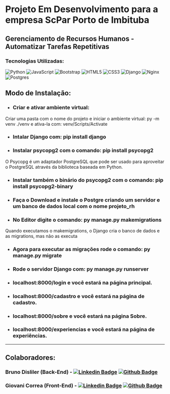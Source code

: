 # Projeto Em Desenvolvimento para a empresa ScPar Porto de Imbituba
## Gerenciamento de Recursos Humanos - Automatizar Tarefas Repetitivas
### Tecnologias Utilizadas: 
![Python](https://img.shields.io/badge/python-%2314354C.svg?style=for-the-badge&logo=python&logoColor=white) ![JavaScript](https://img.shields.io/badge/javascript-%23323330.svg?style=for-the-badge&logo=javascript&logoColor=%23F7DF1E) ![Bootstrap](https://img.shields.io/badge/Bootstrap-563D7C?style=for-the-badge&logo=bootstrap&logoColor=white) ![HTML5](https://img.shields.io/badge/html5-%23E34F26.svg?style=for-the-badge&logo=html5&logoColor=white) ![CSS3](https://img.shields.io/badge/css3-%231572B6.svg?style=for-the-badge&logo=css3&logoColor=white)	![Django](https://img.shields.io/badge/django-%23092E20.svg?style=for-the-badge&logo=django&logoColor=white) ![Nginx](https://img.shields.io/badge/nginx-%23009639.svg?style=for-the-badge&logo=nginx&logoColor=white) ![Postgres](https://img.shields.io/badge/postgres-%23316192.svg?style=for-the-badge&logo=postgresql&logoColor=white)

## Modo de Instalação:
- ### Criar e ativar ambiente virtual: 
Criar uma pasta com o nome do projeto e iniciar o ambiente virtual: py -m venv ./venv e ativa-la com: venv/Scripts/Activate
- ### Intalar Django com: pip install django
- ### Instalar psycopg2 com o comando: pip install psycopg2 
O Psycopg é um adaptador PostgreSQL que pode ser usado para aproveitar o PostgreSQL através da biblioteca baseada em Python.
- ### Instalar também o binário do psycopg2 com o comando: pip install psycopg2-binary
- ### Faça o Download e instale o Postgre criando um servidor e um banco de dados local com o nome projeto_rh
- ### No Editor digite o comando: py manage.py makemigrations
Quando executamos o makemigrations, o Django cria o banco de dados e as migrations, mas não as executa
- ### Agora para executar as migrações rode o comando: py manage.py migrate
- ### Rode o servidor Django com: py manage.py runserver
- ### localhost:8000/login e você estará na página principal. 
- ### localhost:8000/cadastro e você estará na página de cadastro.
- ### localhost:8000/sobre e você estará na página Sobre.
- ### localhost:8000/experiencias e você estará na página de experiências.

---------------------------------------------------------------------

## Colaboradores:
### Bruno Disliler (Back-End) - [![Linkedin Badge](https://img.shields.io/badge/-LinkedIn-blue?style=flat-square&logo=Linkedin&logoColor=white&link=https://www.linkedin.com/in/brunodisliler/)](https://www.linkedin.com/in/brunodisliler/) [![Github Badge](https://img.shields.io/badge/-Github-000?style=flat-square&logo=Github&logoColor=white&link=https://github.com/BrunoDisliler)](https://github.com/BrunoDisliler)
### Giovani Correa (Front-End) - [![Linkedin Badge](https://img.shields.io/badge/-LinkedIn-blue?style=flat-square&logo=Linkedin&logoColor=white&link=https://www.linkedin.com/in/giovanimachado/)](https://www.linkedin.com/in/giovanimachado/) [![Github Badge](https://img.shields.io/badge/-Github-000?style=flat-square&logo=Github&logoColor=white&link=https://https://github.com/Elesiann)](https://github.com/Elesiann)



